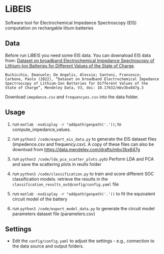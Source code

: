 # LiBEIS

Software tool for Electrochemical Impedance Spectroscopy (EIS) computation on rechargable litium batteries

## Data

Before run LiBEIS you need some EIS data. You can downaload EIS data from: [Dataset on broadband Electrochemical Impedance Spectroscopy of Lithium-Ion Batteries for Different Values of the State of Charge](https://data.mendeley.com/drafts/mbv3bx847g).

```
Buchicchio, Emanuele; De Angelis, Alessio; Santoni, Francesco; Carbone, Paolo (2022), “Dataset on broadband Electrochemical Impedance Spectroscopy of Lithium-Ion Batteries for Different Values of the State of Charge”, Mendeley Data, V3, doi: 10.17632/mbv3bx847g.3
```

Download `imepdance.csv` and `frequencyes.csv` into the data folder.

## Usage

1. run `matlab -nodisplay -r "addpath(genpath('.'))`; to compute_impedance_values.
1. run `python3 /code/export_eis_data.py` to generate the EIS dataset files (impedence.csv and frequency.csv). A copy of these files can also be download from  https://data.mendeley.com/drafts/mbv3bx847g
1. run `python3 /code/lda_pca_scatter_plots.py`to Perform LDA and PCA and save the scattering plots in reults folder
1. run `python3 /code/classification.py` to train and score different SOC classification models. retrieve the results in the `classification_results_out@config/config.yaml` file

1. run `matlab -nodisplay -r "addpath(genpath('.'))` to fit the equivalent circuit model of the battery
1. run `python3 /code/export_model_data.py` to generate the circuit model parameters dataset file (parameters.csv)

## Settings

- Edit the `config/config.yaml` to adjust the settings - e.g., connection to the data source and output folders.
